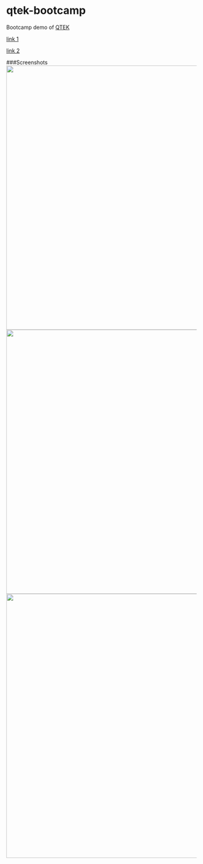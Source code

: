 qtek-bootcamp
=============

Bootcamp demo of [QTEK](https://github.com/pissang/qtek)

[link 1](http://pissang.github.io/qtek-bootcamp)

[link 2](http://efe.baidu.com/webgl/bootcamp/)

###Screenshots
<img src="http://pictures-shenyi.qiniudn.com/bootcamp-1.jpg" width="700"></img>
<img src="http://pictures-shenyi.qiniudn.com/bootcamp-2.jpg" width="700px"></img>
<img src="http://pictures-shenyi.qiniudn.com/bootcamp-3.jpg" width="700px"></img>
